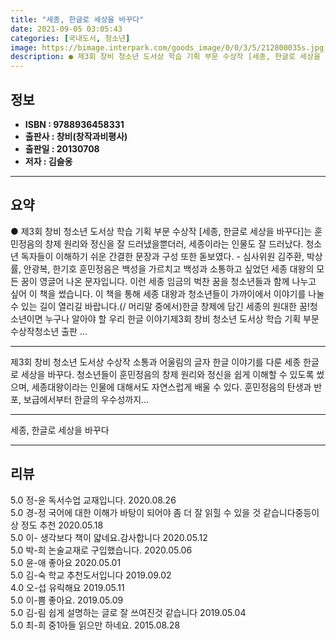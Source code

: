```yaml
---
title: "세종, 한글로 세상을 바꾸다"
date: 2021-09-05 03:05:43
categories: [국내도서, 청소년]
image: https://bimage.interpark.com/goods_image/0/0/3/5/212800035s.jpg
description: ● 제3회 창비 청소년 도서상 학습 기획 부문 수상작 [세종, 한글로 세상을 바꾸다]는 훈민정음의 창제 원리와 정신을 잘 드러냈을뿐더러, 세종이라는 인물도 잘 드러났다. 청소년 독자들이 이해하기 쉬운 간결한 문장과 구성 또한 돋보였다. - 심사위원 김주환, 박상률, 안광복, 한기호
---
```


## **정보**

- **ISBN : 9788936458331**
- **출판사 : 창비(창작과비평사)**
- **출판일 : 20130708**
- **저자 : 김슬옹**

------



## **요약**

●  제3회 창비 청소년 도서상 학습 기획 부문 수상작  [세종, 한글로 세상을 바꾸다]는 훈민정음의 창제 원리와 정신을 잘 드러냈을뿐더러, 세종이라는 인물도 잘 드러났다. 청소년 독자들이 이해하기 쉬운 간결한 문장과 구성 또한 돋보였다. - 심사위원 김주환, 박상률, 안광복, 한기호  훈민정음은 백성을 가르치고 백성과 소통하고 싶었던 세종 대왕의 모든 꿈이 영글어 나온 문자입니다. 이런 세종 임금의 벅찬 꿈을 청소년들과 함께 나누고 싶어 이 책을 썼습니다. 이 책을 통해 세종 대왕과 청소년들이 가까이에서 이야기를 나눌 수 있는 길이 열리길 바랍니다.(/ 머리말 중에서)한글 창제에 담긴 세종의 원대한 꿈!청소년이면 누구나 알아야 할 우리 한글 이야기제3회 창비 청소년 도서상 학습 기획 부문 수상작청소년 출판 ...

------

제3회 창비 청소년 도서상 수상작 소통과 어울림의 글자 한글 이야기를 다룬 세종 한글로 세상을 바꾸다. 청소년들이 훈민정음의 창제 원리와 정신을 쉽게 이해할 수 있도록 썼으며, 세종대왕이라는 인물에 대해서도 자연스럽게 배울 수 있다. 훈민정음의 탄생과 반포, 보급에서부터 한글의 우수성까지... 

------


세종, 한글로 세상을 바꾸다 

------


## **리뷰** 

5.0 정-윤 독서수업 교재입니다. 2020.08.26 <br/>5.0 경-정 국어에 대한 이해가 바탕이 되어야 좀 더 잘 읽힐 수 있을 것 같습니다중등이상 정도 추천 2020.05.18 <br/>5.0 이- 생각보다 책이 얇네요.감사합니다 2020.05.12 <br/>5.0 박-희 논술교재로 구입했습니다.  2020.05.06 <br/>5.0 윤-애 좋아요 2020.05.01 <br/>5.0 김-숙 학교 추천도서입니다 2019.09.02 <br/>4.0 오-섭 유릭해요 2019.05.11 <br/>5.0 이-쁨 좋아요. 2019.05.09 <br/>5.0 김-림 쉽게 설명하는 글로 잘 쓰여진것 같습니다 2019.05.04 <br/>5.0 최-희 중1아들 읽으만 하네요. 2015.08.28 <br/>